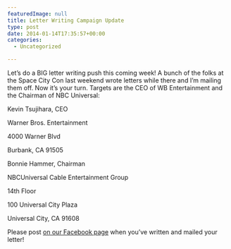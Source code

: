 ```yaml
---
featuredImage: null
title: Letter Writing Campaign Update
type: post
date: 2014-01-14T17:35:57+00:00
categories:
  - Uncategorized

---
```

Let&#8217;s do a BIG letter writing push this coming week! A bunch of the folks at the Space City Con last weekend wrote letters while there and I&#8217;m mailing them off. Now it&#8217;s your turn. Targets are the CEO of WB Entertainment and the Chairman of NBC Universal:

Kevin Tsujihara, CEO

Warner Bros. Entertainment

4000 Warner Blvd

Burbank, CA 91505

Bonnie Hammer, Chairman

NBCUniversal Cable Entertainment Group

14th Floor

100 Universal City Plaza

Universal City, CA 91608

Please post [on our Facebook page][1] when you&#8217;ve written and mailed your letter!

 [1]: https://www.facebook.com/FreeBabylon5
